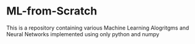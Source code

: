 # ML-from-Scratch
This is a repository containing various Machine Learning Alogritgms and Neural Networks implemented using only python and numpy